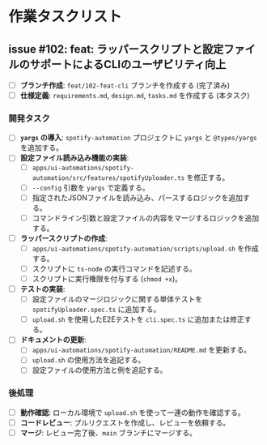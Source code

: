 # 作業タスクリスト

## issue #102: feat: ラッパースクリプトと設定ファイルのサポートによるCLIのユーザビリティ向上

-   [ ] **ブランチ作成**: `feat/102-feat-cli` ブランチを作成する (完了済み)
-   [ ] **仕様定義**: `requirements.md`, `design.md`, `tasks.md` を作成する (本タスク)

### 開発タスク

-   [ ] **`yargs` の導入**: `spotify-automation` プロジェクトに `yargs` と `@types/yargs` を追加する。
-   [ ] **設定ファイル読み込み機能の実装**:
    -   [ ] `apps/ui-automations/spotify-automation/src/features/spotifyUploader.ts` を修正する。
    -   [ ] `--config` 引数を `yargs` で定義する。
    -   [ ] 指定されたJSONファイルを読み込み、パースするロジックを追加する。
    -   [ ] コマンドライン引数と設定ファイルの内容をマージするロジックを追加する。
-   [ ] **ラッパースクリプトの作成**:
    -   [ ] `apps/ui-automations/spotify-automation/scripts/upload.sh` を作成する。
    -   [ ] スクリプトに `ts-node` の実行コマンドを記述する。
    -   [ ] スクリプトに実行権限を付与する (`chmod +x`)。
-   [ ] **テストの実装**:
    -   [ ] 設定ファイルのマージロジックに関する単体テストを `spotifyUploader.spec.ts` に追加する。
    -   [ ] `upload.sh` を使用したE2Eテストを `cli.spec.ts` に追加または修正する。
-   [ ] **ドキュメントの更新**:
    -   [ ] `apps/ui-automations/spotify-automation/README.md` を更新する。
    -   [ ] `upload.sh` の使用方法を追記する。
    -   [ ] 設定ファイルの使用方法と例を追記する。

### 後処理

-   [ ] **動作確認**: ローカル環境で `upload.sh` を使って一連の動作を確認する。
-   [ ] **コードレビュー**: プルリクエストを作成し、レビューを依頼する。
-   [ ] **マージ**: レビュー完了後、`main` ブランチにマージする。